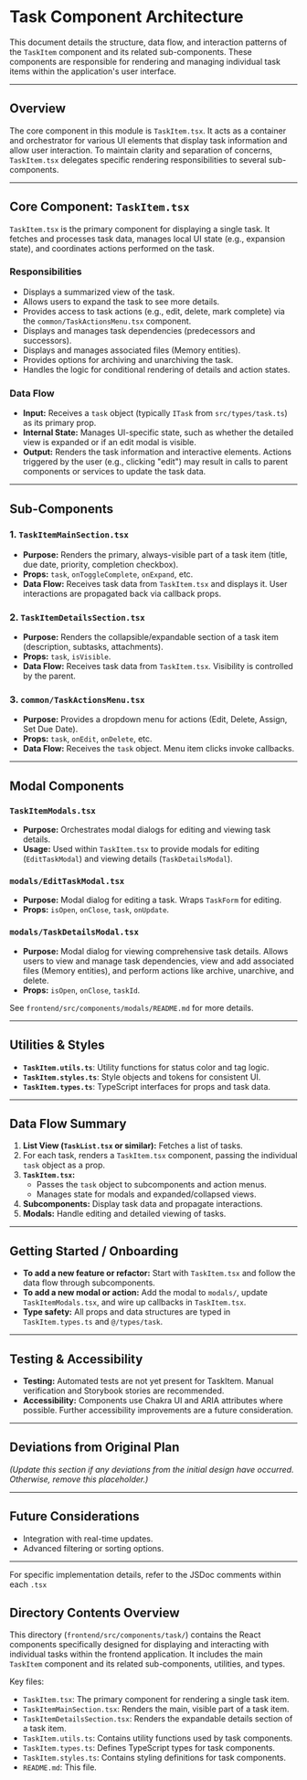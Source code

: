 # Task Component Architecture

This document details the structure, data flow, and interaction patterns of the `TaskItem` component and its related sub-components. These components are responsible for rendering and managing individual task items within the application's user interface.

---

## Overview

The core component in this module is `TaskItem.tsx`. It acts as a container and orchestrator for various UI elements that display task information and allow user interaction. To maintain clarity and separation of concerns, `TaskItem.tsx` delegates specific rendering responsibilities to several sub-components.

---

## Core Component: `TaskItem.tsx`

`TaskItem.tsx` is the primary component for displaying a single task. It fetches and processes task data, manages local UI state (e.g., expansion state), and coordinates actions performed on the task.

### Responsibilities

- Displays a summarized view of the task.
- Allows users to expand the task to see more details.
- Provides access to task actions (e.g., edit, delete, mark complete) via the `common/TaskActionsMenu.tsx` component.
- Displays and manages task dependencies (predecessors and successors).
- Displays and manages associated files (Memory entities).
- Provides options for archiving and unarchiving the task.
- Handles the logic for conditional rendering of details and action states.

### Data Flow

- **Input:** Receives a `task` object (typically `ITask` from `src/types/task.ts`) as its primary prop.
- **Internal State:** Manages UI-specific state, such as whether the detailed view is expanded or if an edit modal is visible.
- **Output:** Renders the task information and interactive elements. Actions triggered by the user (e.g., clicking "edit") may result in calls to parent components or services to update the task data.

---

## Sub-Components

### 1. `TaskItemMainSection.tsx`
- **Purpose:** Renders the primary, always-visible part of a task item (title, due date, priority, completion checkbox).
- **Props:** `task`, `onToggleComplete`, `onExpand`, etc.
- **Data Flow:** Receives task data from `TaskItem.tsx` and displays it. User interactions are propagated back via callback props.

### 2. `TaskItemDetailsSection.tsx`
- **Purpose:** Renders the collapsible/expandable section of a task item (description, subtasks, attachments).
- **Props:** `task`, `isVisible`.
- **Data Flow:** Receives task data from `TaskItem.tsx`. Visibility is controlled by the parent.

### 3. `common/TaskActionsMenu.tsx`
- **Purpose:** Provides a dropdown menu for actions (Edit, Delete, Assign, Set Due Date).
- **Props:** `task`, `onEdit`, `onDelete`, etc.
- **Data Flow:** Receives the `task` object. Menu item clicks invoke callbacks.

---

## Modal Components

### `TaskItemModals.tsx`
- **Purpose:** Orchestrates modal dialogs for editing and viewing task details.
- **Usage:** Used within `TaskItem.tsx` to provide modals for editing (`EditTaskModal`) and viewing details (`TaskDetailsModal`).

### `modals/EditTaskModal.tsx`
- **Purpose:** Modal dialog for editing a task. Wraps `TaskForm` for editing.
- **Props:** `isOpen`, `onClose`, `task`, `onUpdate`.

### `modals/TaskDetailsModal.tsx`
- **Purpose:** Modal dialog for viewing comprehensive task details. Allows users to view and manage task dependencies, view and add associated files (Memory entities), and perform actions like archive, unarchive, and delete.
- **Props:** `isOpen`, `onClose`, `taskId`.

See `frontend/src/components/modals/README.md` for more details.

---

## Utilities & Styles

- **`TaskItem.utils.ts`**: Utility functions for status color and tag logic.
- **`TaskItem.styles.ts`**: Style objects and tokens for consistent UI.
- **`TaskItem.types.ts`**: TypeScript interfaces for props and task data.

---

## Data Flow Summary

1. **List View (`TaskList.tsx` or similar):** Fetches a list of tasks.
2. For each task, renders a `TaskItem.tsx` component, passing the individual `task` object as a prop.
3. **`TaskItem.tsx`:**
   - Passes the `task` object to subcomponents and action menus.
   - Manages state for modals and expanded/collapsed views.
4. **Subcomponents:** Display task data and propagate interactions.
5. **Modals:** Handle editing and detailed viewing of tasks.

---

## Getting Started / Onboarding

- **To add a new feature or refactor:** Start with `TaskItem.tsx` and follow the data flow through subcomponents.
- **To add a new modal or action:** Add the modal to `modals/`, update `TaskItemModals.tsx`, and wire up callbacks in `TaskItem.tsx`.
- **Type safety:** All props and data structures are typed in `TaskItem.types.ts` and `@/types/task`.

---

## Testing & Accessibility

- **Testing:** Automated tests are not yet present for TaskItem. Manual verification and Storybook stories are recommended.
- **Accessibility:** Components use Chakra UI and ARIA attributes where possible. Further accessibility improvements are a future consideration.

---

## Deviations from Original Plan

*(Update this section if any deviations from the initial design have occurred. Otherwise, remove this placeholder.)*

---

## Future Considerations

- Integration with real-time updates.
- Advanced filtering or sorting options.

---

For specific implementation details, refer to the JSDoc comments within each `.tsx`

## Directory Contents Overview

This directory (`frontend/src/components/task/`) contains the React components specifically designed for displaying and interacting with individual tasks within the frontend application. It includes the main `TaskItem` component and its related sub-components, utilities, and types.

Key files:

*   `TaskItem.tsx`: The primary component for rendering a single task item.
*   `TaskItemMainSection.tsx`: Renders the main, visible part of a task item.
*   `TaskItemDetailsSection.tsx`: Renders the expandable details section of a task item.
*   `TaskItem.utils.ts`: Contains utility functions used by task components.
*   `TaskItem.types.ts`: Defines TypeScript types for task components.
*   `TaskItem.styles.ts`: Contains styling definitions for task components.
*   `README.md`: This file.